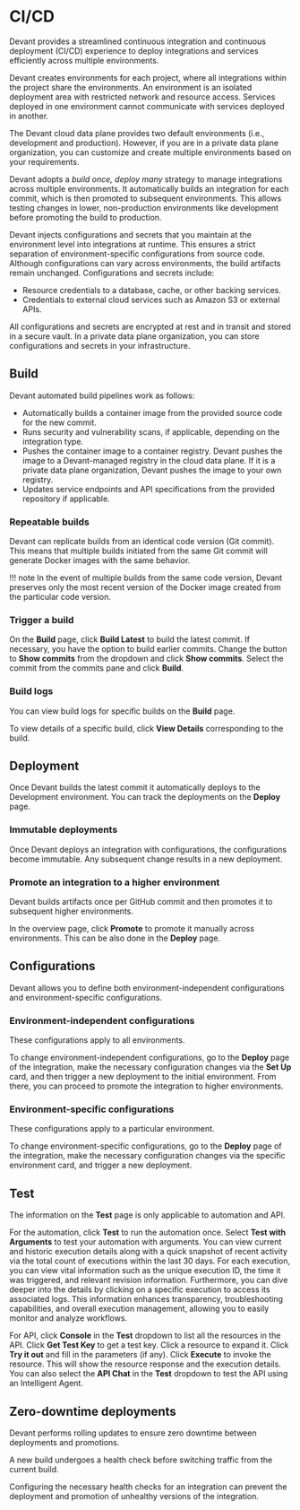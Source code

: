 # CI/CD

Devant provides a streamlined continuous integration and continuous deployment (CI/CD) experience to deploy integrations and services efficiently across multiple environments.

Devant creates environments for each project, where all integrations within the project share the environments. An environment is an isolated deployment area with restricted network and resource access. Services deployed in one environment cannot communicate with services deployed in another.

The Devant cloud data plane provides two default environments (i.e., development and production). However, if you are in a private data plane organization, you can customize and create multiple environments based on your requirements.

Devant adopts a *build once, deploy many* strategy to manage integrations across multiple environments. It automatically builds an integration for each commit, which is then promoted to subsequent environments. This allows testing changes in lower, non-production environments like development before promoting the build to production.

Devant injects configurations and secrets that you maintain at the environment level into integrations at runtime. This ensures a strict separation of environment-specific configurations from source code. Although configurations can vary across environments, the build artifacts remain unchanged. Configurations and secrets include:

- Resource credentials to a database, cache, or other backing services.
- Credentials to external cloud services such as Amazon S3 or external APIs.

All configurations and secrets are encrypted at rest and in transit and stored in a secure vault. In a private data plane organization, you can store configurations and secrets in your infrastructure.

## Build

Devant automated build pipelines work as follows:

- Automatically builds a container image from the provided source code for the new commit.
- Runs security and vulnerability scans, if applicable, depending on the integration type.
- Pushes the container image to a container registry. Devant pushes the image to a Devant-managed registry in the cloud data plane. If it is a private data plane organization, Devant pushes the image to your own registry.
- Updates service endpoints and API specifications from the provided repository if applicable.

### Repeatable builds

Devant can replicate builds from an identical code version (Git commit). This means that multiple builds initiated from the same Git commit will generate Docker images with the same behavior.

!!! note
    In the event of multiple builds from the same code version, Devant preserves only the most recent version of the Docker image created from the particular code version.

### Trigger a build

On the **Build** page, click **Build Latest** to build the latest commit. If necessary, you have the option to build earlier commits. Change the button to **Show commits** from the dropdown and click **Show commits**. Select the commit from the commits pane and click **Build**.

### Build logs

You can view build logs for specific builds on the **Build** page.

To view details of a specific build, click **View Details** corresponding to the build.

## Deployment

Once Devant builds the latest commit it automatically deploys to the Development environment. You can track the deployments on the **Deploy** page.

### Immutable deployments

Once Devant deploys an integration with configurations, the configurations become immutable. Any subsequent change results in a new deployment.

### Promote an integration to a higher environment

Devant builds artifacts once per GitHub commit and then promotes it to subsequent higher environments.

In the overview page, click **Promote** to promote it manually across environments. This can be also done in the **Deploy** page.

## Configurations

Devant allows you to define both environment-independent configurations and environment-specific configurations.

### Environment-independent configurations

These configurations apply to all environments.

To change environment-independent configurations, go to the **Deploy** page of the integration, make the necessary configuration changes via the **Set Up** card, and then trigger a new deployment to the initial environment. From there, you can proceed to promote the integration to higher environments.

### Environment-specific configurations

These configurations apply to a particular environment.

To change environment-specific configurations, go to the **Deploy** page of the integration, make the necessary configuration changes via the specific environment card, and trigger a new deployment.

[//]: # (Todo: enable the following)
[//]: # (To learn more about managing these configurations, see [Configuration Management]&#40;https://wso2.com/devant/docs/devant-concepts/configuration-management/&#41;.)

## Test

The information on the **Test** page is only applicable to automation and API.

For the automation, click **Test** to run the automation once. Select **Test with Arguments** to test your automation with arguments. You can view current and historic execution details along with a quick snapshot of recent activity via the total count of executions within the last 30 days. For each execution, you can view vital information such as the unique execution ID, the time it was triggered, and relevant revision information. Furthermore, you can dive deeper into the details by clicking on a specific execution to access its associated logs. This information enhances transparency, troubleshooting capabilities, and overall execution management, allowing you to easily monitor and analyze workflows.

For API, click **Console** in the **Test** dropdown to list all the resources in the API. Click **Get Test Key** to get a test key. Click a resource to expand it. Click **Try it out** and fill in the parameters (if any). Click **Execute** to invoke the resource. This will show the resource response and the execution details. You can also select the **API Chat** in the **Test** dropdown to test the API using an Intelligent Agent.

## Zero-downtime deployments

Devant performs rolling updates to ensure zero downtime between deployments and promotions.

A new build undergoes a health check before switching traffic from the current build.

Configuring the necessary health checks for an integration can prevent the deployment and promotion of unhealthy versions of the integration.
